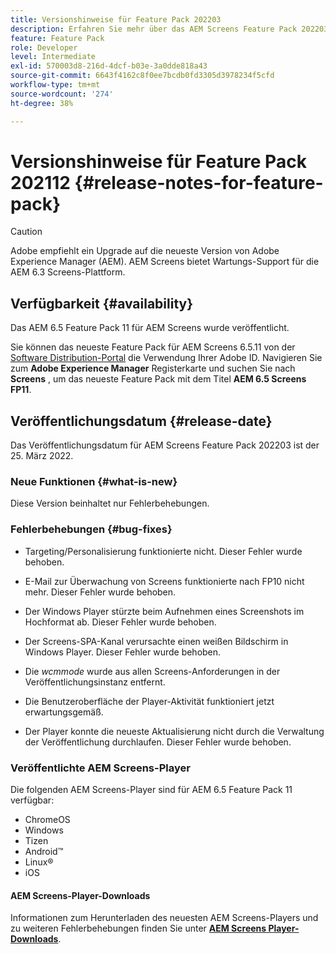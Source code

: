 ```yaml
---
title: Versionshinweise für Feature Pack 202203
description: Erfahren Sie mehr über das AEM Screens Feature Pack 202203, das am 25. März 2022 veröffentlicht wurde.
feature: Feature Pack
role: Developer
level: Intermediate
exl-id: 570003d8-216d-4dcf-b03e-3a0dde818a43
source-git-commit: 6643f4162c8f0ee7bcdb0fd3305d3978234f5cfd
workflow-type: tm+mt
source-wordcount: '274'
ht-degree: 38%

---
```


# Versionshinweise für Feature Pack 202112 {#release-notes-for-feature-pack}

>[!CAUTION]
>Adobe empfiehlt ein Upgrade auf die neueste Version von Adobe Experience Manager (AEM). AEM Screens bietet Wartungs-Support für die AEM 6.3 Screens-Plattform.

## Verfügbarkeit {#availability}

Das AEM 6.5 Feature Pack 11 für AEM Screens wurde veröffentlicht.

Sie können das neueste Feature Pack für AEM Screens 6.5.11 von der [Software Distribution-Portal](https://experience.adobe.com/#/downloads/content/software-distribution/en/aem.html) die Verwendung Ihrer Adobe ID. Navigieren Sie zum **Adobe Experience Manager** Registerkarte und suchen Sie nach **Screens** , um das neueste Feature Pack mit dem Titel **AEM 6.5 Screens FP11**.

## Veröffentlichungsdatum {#release-date}

Das Veröffentlichungsdatum für AEM Screens Feature Pack 202203 ist der 25. März 2022.

### Neue Funktionen {#what-is-new}

Diese Version beinhaltet nur Fehlerbehebungen.

### Fehlerbehebungen {#bug-fixes}

* Targeting/Personalisierung funktionierte nicht. Dieser Fehler wurde behoben.

* E-Mail zur Überwachung von Screens funktionierte nach FP10 nicht mehr. Dieser Fehler wurde behoben.

* Der Windows Player stürzte beim Aufnehmen eines Screenshots im Hochformat ab. Dieser Fehler wurde behoben.

* Der Screens-SPA-Kanal verursachte einen weißen Bildschirm in Windows Player. Dieser Fehler wurde behoben.

* Die *wcmmode* wurde aus allen Screens-Anforderungen in der Veröffentlichungsinstanz entfernt.

* Die Benutzeroberfläche der Player-Aktivität funktioniert jetzt erwartungsgemäß.

* Der Player konnte die neueste Aktualisierung nicht durch die Verwaltung der Veröffentlichung durchlaufen. Dieser Fehler wurde behoben.

### Veröffentlichte AEM Screens-Player

Die folgenden AEM Screens-Player sind für AEM 6.5 Feature Pack 11 verfügbar:

* ChromeOS
* Windows
* Tizen
* Android™
* Linux®
* iOS

#### AEM Screens-Player-Downloads 

Informationen zum Herunterladen des neuesten AEM Screens-Players und zu weiteren Fehlerbehebungen finden Sie unter **[AEM Screens Player-Downloads](https://download.macromedia.com/screens/index.html)**.
